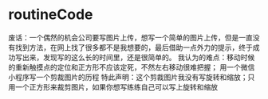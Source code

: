 # routineCode
废话：一个偶然的机会公司要写图片上传，想写一个简单的图片上传，但是一直没有找到方法，在网上找了很多都不是我想要的，最后借助一点外力的提示，终于成功写出来，发现写的这么长的时间里，还是很简单的。
我认为的难点：移动时候的重新触摸点的定位和正方形不应该定死，不然左右移动很难把握；
用一个微信小程序写一个剪裁图片的历程
特此声明：这个剪裁图片我没有写旋转和缩放；只用一个正方形来裁剪图片，如果你想写练练自己可以写上旋转和缩放
